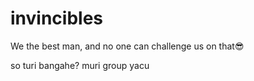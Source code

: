 # invincibles
We the best man, and no one can challenge us on that😎
<br>

so turi bangahe? muri group yacu
